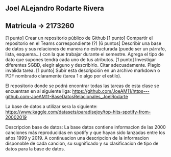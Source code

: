 ## Joel ALejandro Rodarte Rivera
## Matricula -> 2173260

[1 punto] Crear un repositorio público de Github
[1 punto] Compartir el repositorio en el Teams correspondiente (?)
[6 puntos] Describir una base de datos y sus relaciones de manera no estructurada (puede ser un párrafo, lista, esquema…) con la que trabajar durante el semestre. Agrega el tipo de dato que supones tendrá cada uno de tus atributos.
[1 punto] Investigar diferentes SGBD, elegir alguno y describirlo. Citar adecuadamente. Plagio invalida tarea.
[1 punto] Subir esta descripción en un archivo markdown o PDF nombrado claramente (tarea 1 o algo por el estilo).

El repositorio donde se podrá encontrar todas las tareas de esta clase se encuentran en al siguiente liga: 
https://github.com/JoeAM11/https---github.com-JoeAM11-BaseDatosRelacionales_JoelRodarte

La base de datos a utilizar sera la siguiente: 
https://www.kaggle.com/datasets/paradisejoy/top-hits-spotify-from-20002019

Descripcion base de datos:
    La base datos contiene informacion de las 2000 canciones más reproducidas en spotify y que hayan sido lanzadas entre los años 1999 y 2019. A continuacion una descripcion de la informacion disponoble de cada cancion, su sugnificado y su clasificacion de tipo de datos para la base de datos.



